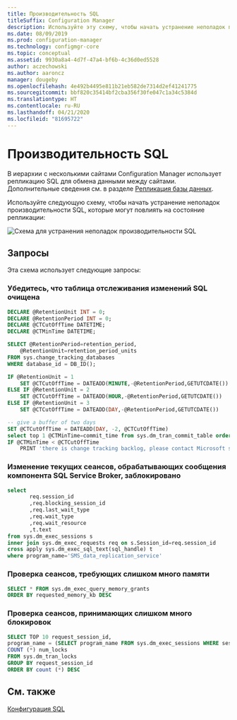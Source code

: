 ```yaml
---
title: Производительность SQL
titleSuffix: Configuration Manager
description: Используйте эту схему, чтобы начать устранение неполадок производительности SQL для Configuration Manager
ms.date: 08/09/2019
ms.prod: configuration-manager
ms.technology: configmgr-core
ms.topic: conceptual
ms.assetid: 9930a8a4-4d7f-47a4-bf6b-4c36d0ed5528
author: aczechowski
ms.author: aaroncz
manager: dougeby
ms.openlocfilehash: 4e492b4495e811b21eb582de7314d2ef41241775
ms.sourcegitcommit: bbf820c35414bf2cba356f30fe047c1a34c5384d
ms.translationtype: HT
ms.contentlocale: ru-RU
ms.lasthandoff: 04/21/2020
ms.locfileid: "81695722"
---
```

# <a name="sql-performance"></a>Производительность SQL

В иерархии с несколькими сайтами Configuration Manager использует репликацию SQL для обмена данными между сайтами. Дополнительные сведения см. в разделе [Репликация базы данных](../../../plan-design/hierarchy/database-replication.md).

Используйте следующую схему, чтобы начать устранение неполадок производительности SQL, которые могут повлиять на состояние репликации:

![Схема для устранения неполадок производительности SQL](media/sql-performance.png)

<!-- PNG used instead of SVG because the SQL statements wrap weird in the SVG. The SVG file exists in the same location. -->

## <a name="queries"></a>Запросы

Эта схема использует следующие запросы:

### <a name="make-sure-sql-change-tracking-table-is-cleaned-up"></a>Убедитесь, что таблица отслеживания изменений SQL очищена

```sql
DECLARE @RetentionUnit INT = 0;
DECLARE @RetentionPeriod INT = 0;
DECLARE @CTCutOffTime DATETIME;
DECLARE @CTMinTime DATETIME;

SELECT @RetentionPeriod=retention_period,  
    @RetentionUnit=retention_period_units  
FROM sys.change_tracking_databases  
WHERE database_id = DB_ID();

IF @RetentionUnit = 1
    SET @CTCutOffTime = DATEADD(MINUTE,-@RetentionPeriod,GETUTCDATE())
ELSE IF @RetentionUnit = 2
    SET @CTCutOffTime = DATEADD(HOUR,-@RetentionPeriod,GETUTCDATE())
ELSE IF @RetentionUnit = 3
    SET @CTCutOffTime = DATEADD(DAY,-@RetentionPeriod,GETUTCDATE())

-- give a buffer of two days
SET @CTCutOffTime = DATEADD(DAY, -2, @CTCutOffTime)
select top 1 @CTMinTime=commit_time from sys.dm_tran_commit_table order by commit_ts asc
IF @CTMinTime < @CTCutOffTime
    PRINT 'there is change tracking backlog, please contact Microsoft support'
```

### <a name="change-current-sessions-that-handle-sql-service-broker-messages-are-blocked"></a>Изменение текущих сеансов, обрабатывающих сообщения компонента SQL Service Broker, заблокировано

```sql
select
       req.session_id
       ,req.blocking_session_id
       ,req.last_wait_type
       ,req.wait_type
       ,req.wait_resource
       ,t.text
from sys.dm_exec_sessions s
inner join sys.dm_exec_requests req on s.Session_id=req.session_id
cross apply sys.dm_exec_sql_text(sql_handle) t
where program_name='SMS_data_replication_service'
```

### <a name="check-sessions-asking-too-much-memory"></a>Проверка сеансов, требующих слишком много памяти

```sql
SELECT * FROM sys.dm_exec_query_memory_grants
ORDER BY requested_memory_kb DESC
```

### <a name="check-sessions-taking-too-many-locks"></a>Проверка сеансов, принимающих слишком много блокировок

```sql
SELECT TOP 10 request_session_id,
program_name = (SELECT program_name FROM sys.dm_exec_sessions WHERE session_id=request_session_id),
COUNT (*) num_locks
FROM sys.dm_tran_locks
GROUP BY request_session_id
ORDER BY count (*) DESC
```

## <a name="see-also"></a>См. также

[Конфигурация SQL](sql-configuration.md)
